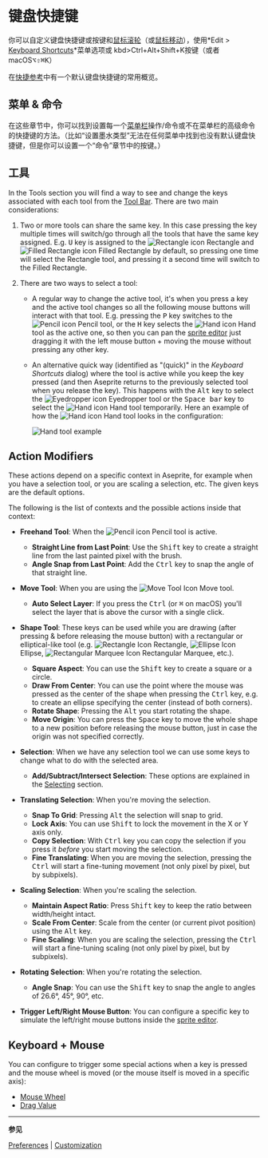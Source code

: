 # 键盘快捷键

你可以自定义键盘快捷键或按键和[鼠标滚轮](mouse-wheel.md)（或[鼠标移动](drag-value.md)），使用*Edit > [Keyboard Shortcuts](keyboard-shortcuts.md)*菜单选项或 kbd>Ctrl+Alt+Shift+K</kbd>按键（或者 macOS<kbd>⌥⇧⌘K</kbd>）

在[快捷参考](/quickref/)中有一个默认键盘快捷键的常用概览。

## 菜单 & 命令

在这些章节中，你可以找到设置每一个[菜单栏](menu-bar.md)操作/命令或不在菜单栏的高级命令的快捷键的方法。（比如“设置墨水类型”无法在任何菜单中找到也没有默认键盘快捷键，但是你可以设置一个“命令”章节中的按键。）

## 工具

In the Tools section you will find a way to see and change the keys
associated with each tool from the [Tool Bar](tool-bar.md). There are
two main considerations:

1. Two or more tools can share the same key. In this case pressing the
   key multiple times will switch/go through all the tools that have
   the same key assigned. E.g. <kbd>U</kbd> key is assigned to the
   ![Rectangle icon](tools/rectangle-tool.png) Rectangle and
   ![Filled Rectangle icon](tools/filled-rectangle-tool.png) Filled Rectangle
   by default, so pressing one time
   will select the Rectangle tool, and pressing it a second time will
   switch to the Filled Rectangle.
2. There are two ways to select a tool:

   - A regular way to change the
     active tool, it's when you press a key and the active tool changes so
     all the following mouse buttons will interact with that tool.
     E.g. pressing the <kbd>P</kbd> key switches to the ![Pencil icon](tools/pencil-tool.png) Pencil
     tool, or the <kbd>H</kbd> key selects the ![Hand icon](tools/hand-tool.png) Hand
     tool as the active one, so then you can pan the [sprite editor](sprite-editor.md)
     just dragging it with the left mouse button + moving the mouse
     without pressing any other key.
   - An alternative quick way (identified as "(quick)" in the _Keyboard Shortcuts_ dialog)
     where the tool is active while you keep the key pressed (and then Aseprite
     returns to the previously selected tool when you release the key).
     This happens with the <kbd>Alt</kbd> key to select the ![Eyedropper icon](tools/eyedropper-tool.png) Eyedropper tool
     or the <kbd>Space bar</kbd> key to select the ![Hand icon](tools/hand-tool.png) Hand tool temporarily.
     Here an example of how the ![Hand icon](tools/hand-tool.png) Hand tool
     looks in the configuration:

     ![Hand tool example](keyboard-shortcuts/hand-shortcuts.png)

## Action Modifiers

These actions depend on a specific context in Aseprite, for example
when you have a selection tool, or you are scaling a selection, etc.
The given keys are the default options.

The following is the list of contexts and the possible actions inside
that context:

- **Freehand Tool**: When the ![Pencil icon](tools/pencil-tool.png) Pencil tool
  is active.

  - **Straight Line from Last Point**: Use the <kbd>Shift</kbd> key
    to create a straight line from the last painted pixel with the brush.
  - **Angle Snap from Last Point**: Add the <kbd>Ctrl</kbd> key
    to snap the angle of that straight line.

- **Move Tool**: When you are using the ![Move Tool Icon](tools/move-tool.png) Move tool.
  - **Auto Select Layer**: If you press the <kbd>Ctrl</kbd> (or <kbd>⌘</kbd> on macOS)
    you'll select the layer that is above the cursor with a single click.
- **Shape Tool**: These keys can be used while you are drawing (after pressing & before releasing the mouse button)
  with a rectangular or elliptical-like tool (e.g. ![Rectangle Icon](tools/rectangle-tool.png) Rectangle,
  ![Ellipse Icon](tools/ellipse-tool.png) Ellipse,
  ![Rectangular Marquee Icon](tools/marquee-tool.png) Rectangular Marquee, etc.).
  - **Square Aspect**: You can use the <kbd>Shift</kbd> key to create a square or a circle.
  - **Draw From Center**: You can use the point where the mouse was
    pressed as the center of the shape when pressing the <kbd>Ctrl</kbd> key, e.g. to create an ellipse specifying the center (instead of both corners).
  - **Rotate Shape**: Pressing the <kbd>Alt</kbd> you start rotating the shape.
  - **Move Origin**: You can press the <kbd>Space</kbd> key to move the
    whole shape to a new position before releasing the mouse button, just in case
    the origin was not specified correctly.
- **Selection**: When we have any selection tool we can use some keys to
  change what to do with the selected area.
  - **Add/Subtract/Intersect Selection**: These options
    are explained in the [Selecting](selecting.md#add/subtract/intersect) section.
- **Translating Selection**: When you're moving the selection.
  - **Snap To Grid**: Pressing <kbd>Alt</kbd> the selection will snap to grid.
  - **Lock Axis**: You can use <kbd>Shift</kbd> to lock the movement in the X or Y axis only.
  - **Copy Selection**: With <kbd>Ctrl</kbd> key you can copy the
    selection if you press it _before_ you start moving the
    selection.
  - **Fine Translating**: When you are moving the selection, pressing
    the <kbd>Ctrl</kbd> will start a fine-tuning movement (not only
    pixel by pixel, but by subpixels).
- **Scaling Selection**: When you're scaling the selection.
  - **Maintain Aspect Ratio**: Press <kbd>Shift</kbd> key to keep the
    ratio between width/height intact.
  - **Scale From Center**: Scale from the center (or current pivot
    position) using the <kbd>Alt</kbd> key.
  - **Fine Scaling**: When you are scaling the selection, pressing
    the <kbd>Ctrl</kbd> will start a fine-tuning scaling (not only
    pixel by pixel, but by subpixels).
- **Rotating Selection**: When you're rotating the selection.

  - **Angle Snap**: You can use the <kbd>Shift</kbd> key to snap the
    angle to angles of 26.6°, 45°, 90°, etc.

- **Trigger Left/Right Mouse Button**: You can configure a specific
  key to simulate the left/right mouse buttons inside the [sprite
  editor](sprite-editor.md).

## Keyboard + Mouse

You can configure to trigger some special actions when a key is
pressed and the mouse wheel is moved (or the mouse itself is moved in
a specific axis):

- [Mouse Wheel](mouse-wheel.md)
- [Drag Value](drag-value.md)

---

**参见**

[Preferences](preferences.md) |
[Customization](customization.md)
